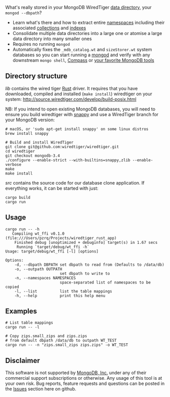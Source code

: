 What's really stored in your MongoDB WiredTiger [data directory](https://docs.mongodb.com/manual/reference/glossary/#term-data-directory), your `mongod --dbpath`? 

- Learn what's there and how to extract entire [namespaces](https://docs.mongodb.com/manual/reference/glossary/#term-namespace) including their associated [collections](https://docs.mongodb.com/manual/reference/glossary/#term-collection) and [indexes](https://docs.mongodb.com/manual/reference/glossary/#term-index)
- Consolidate multiple data directories into a large one or atomise a large data directory into many smaller ones
- Requires no running `mongod`
- Automatically fixes the `_mdb_catalog.wt` and `sizeStorer.wt` system databases so you can start running a [mongod](https://www.mongodb.com/download-center?jmp=nav#community) and verify with any downstream `mongo shell`, [Compass](https://www.mongodb.com/download-center?jmp=nav#compass) or [your favorite MongoDB tools](https://docs.mongodb.com/ecosystem/tools/administration-interfaces/)


Directory structure
-------------------

*lib* contains the wired tiger [Rust](https://www.rust-lang.org/) driver. 
It requires that you have downloaded, compiled and 
installed (`make install`) wiredtiger on your system:
http://source.wiredtiger.com/develop/build-posix.html

NB: If you intend to open existing MongoDB databases, you will need to 
ensure you build wiredtiger with [snappy](https://github.com/google/snappy) and use a WiredTiger branch for your MongoDB version:

    # macOS, or 'sudo apt-get install snappy' on some linux distros
    brew install snappy
    
    # Build and install WiredTiger
    git clone git@github.com:wiredtiger/wiredtiger.git
    cd wiredtiger
    git checkout mongodb-3.4
    ./configure --enable-strict --with-builtins=snappy,zlib --enable-verbose
    make
    make install


*src* contains the source code for our database clone application.
If everything works, it can be started with just:

    cargo build
    cargo run


Usage
-----

```
cargo run -- -h
   Compiling wt_ffi v0.1.0 (file:///Users/pzrq/Projects/wiredtiger_rust_app)
    Finished debug [unoptimized + debuginfo] target(s) in 1.67 secs
     Running `target/debug/wt_ffi -h`
Usage: target/debug/wt_ffi [-l] [options]

Options:
    -d, --dbpath DBPATH set dbpath to read from (Defaults to /data/db)
    -o, --outpath OUTPATH
                        set dbpath to write to
    -n, --namespaces NAMESPACES
                        space-separated list of namespaces to be copied
    -l, --list          list the table mappings
    -h, --help          print this help menu
```
   
    
Examples
--------

```
# List table mappings
cargo run -- -l

# Copy zips.small_zips and zips.zips 
# from default dbpath /data/db to outpath WT_TEST
cargo run -- -n "zips.small_zips zips.zips" -o WT_TEST
```


Disclaimer
----------

This software is not supported by [MongoDB, Inc.](http://www.mongodb.com) under any of their commercial support subscriptions or otherwise. Any usage of this tool is at your own risk.
Bug reports, feature requests and questions can be posted in the [Issues](https://github.com/daveh86/mgo_wt_database_extractor/issues?state=open) section here on github.

